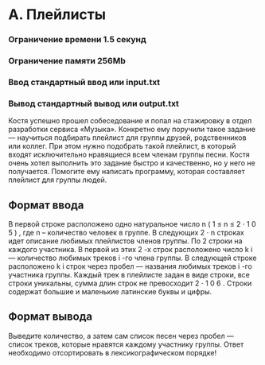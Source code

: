 # A. Плейлисты
### Ограничение времени	1.5 секунд
### Ограничение памяти	256Mb
### Ввод	стандартный ввод или input.txt
### Вывод	стандартный вывод или output.txt
Костя успешно прошел собеседование и попал на стажировку в отдел разработки сервиса «Музыка».
Конкретно ему поручили такое задание — научиться подбирать плейлист для группы друзей, родственников или коллег. При этом нужно подобрать такой плейлист, в который входят исключительно нравящиеся всем членам группы песни.
Костя очень хотел выполнить это задание быстро и качественно, но у него не получается. Помогите ему написать программу, которая составляет плейлист для группы людей.

## Формат ввода
В первой строке расположено одно натуральное число
n
(
1
≤
n
≤
2
⋅
1
0
5
)
, где
n
– количество человек в группе.
В следующих
2
⋅
n
строках идет описание любимых плейлистов членов группы. По
2
строки на каждого участника.
В первой из этих
2
-х строк расположено число
k
i
— количество любимых треков
i
-го члена группы. В следующей строке расположено
k
i
строк через пробел — названия любимых треков
i
-го участника группы.
Каждый трек в плейлисте задан в виде строки, все строки уникальны, сумма длин строк не превосходит
2
⋅
1
0
6
. Строки содержат большие и маленькие латинские буквы и цифры.

## Формат вывода
Выведите количество, а затем сам список песен через пробел — список треков, которые нравятся каждому участнику группы. Ответ необходимо отсортировать в лексикографическом порядке!